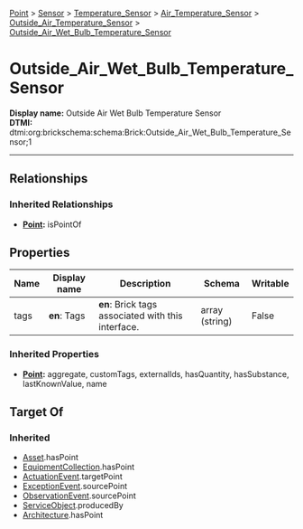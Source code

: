 [Point](../../../../Point.md) > [Sensor](../../../Sensor.md) > [Temperature_Sensor](../../Temperature_Sensor.md) > [Air_Temperature_Sensor](../Air_Temperature_Sensor.md) > [Outside_Air_Temperature_Sensor](Outside_Air_Temperature_Sensor.md) > [Outside_Air_Wet_Bulb_Temperature_Sensor](#)
# Outside_Air_Wet_Bulb_Temperature_Sensor

**Display name:** Outside Air Wet Bulb Temperature Sensor<br />
**DTMI:** dtmi:org:brickschema:schema:Brick:Outside_Air_Wet_Bulb_Temperature_Sensor;1

---
## Relationships
### Inherited Relationships
* **[Point](../../../../Point.md):** isPointOf
## Properties
|Name|Display name|Description|Schema|Writable|
|-|-|-|-|-|
|tags|**en**: Tags|**en**: Brick tags associated with this interface.|array (string)|False|
### Inherited Properties
* **[Point](../../../../Point.md):** aggregate, customTags, externalIds, hasQuantity, hasSubstance, lastKnownValue, name
## Target Of
### Inherited
* [Asset](../../../../../Asset/Asset.md).hasPoint
* [EquipmentCollection](../../../../../Collection/AssetCollection/EquipmentCollection/EquipmentCollection.md).hasPoint
* [ActuationEvent](../../../../../Event/PointEvent/ActuationEvent.md).targetPoint
* [ExceptionEvent](../../../../../Event/PointEvent/ExceptionEvent.md).sourcePoint
* [ObservationEvent](../../../../../Event/PointEvent/ObservationEvent.md).sourcePoint
* [ServiceObject](../../../../../Information/ServiceObject/ServiceObject.md).producedBy
* [Architecture](../../../../../Space/Architecture/Architecture.md).hasPoint
